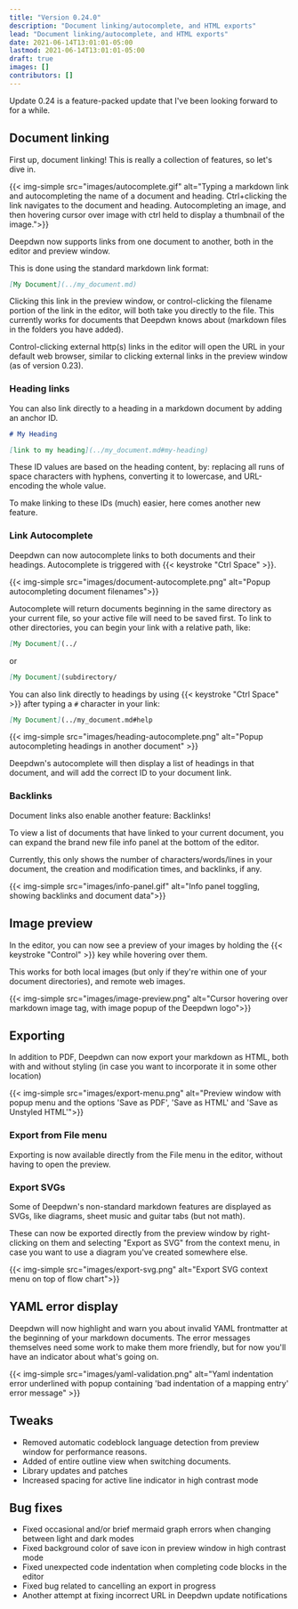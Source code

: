 ```yaml
---
title: "Version 0.24.0"
description: "Document linking/autocomplete, and HTML exports"
lead: "Document linking/autocomplete, and HTML exports"
date: 2021-06-14T13:01:01-05:00
lastmod: 2021-06-14T13:01:01-05:00
draft: true
images: []
contributors: []
---
```


Update 0.24 is a feature-packed update that I've been looking forward to for a while.

## Document linking

First up, document linking! This is really a collection of features, so let's dive in.

{{< img-simple src="images/autocomplete.gif" alt="Typing a markdown link and autocompleting the name of a document and heading. Ctrl+clicking the link navigates to the document and heading. Autocompleting an image, and then hovering cursor over image with ctrl held to display a thumbnail of the image.">}}


Deepdwn now supports links from one document to another, both in the editor and preview window.

This is done using the standard markdown link format:

```markdown
[My Document](../my_document.md)
```

Clicking this link in the preview window, or control-clicking the filename portion of the link in the editor, will both take you directly to the file. This currently works for documents that Deepdwn knows about (markdown files in the folders you have added).

Control-clicking external http(s) links in the editor will open the URL in your default web browser, similar
to clicking external links in the preview window (as of version 0.23).

### Heading links

You can also link directly to a heading in a markdown document by adding an anchor ID.

```markdown
# My Heading

[link to my heading](../my_document.md#my-heading)
```

These ID values are based on the heading content, by: replacing all runs of space characters with hyphens, converting it to lowercase, and URL-encoding the whole value.

To make linking to these IDs (much) easier, here comes another new feature.

### Link Autocomplete

Deepdwn can now autocomplete links to both documents and their headings. Autocomplete is triggered with {{< keystroke "Ctrl Space" >}}.


{{< img-simple src="images/document-autocomplete.png" alt="Popup autocompleting document filenames">}}

Autocomplete will return documents beginning in the same directory as your current file, so your active file will need to be saved first. To link to other directories, you can begin your link with a relative path, like:

```markdown
[My Document](../
```
or
```markdown
[My Document](subdirectory/
```

You can also link directly to headings by using {{< keystroke "Ctrl Space" >}} after typing a `#` character in your link:

```markdown
[My Document](../my_document.md#help
```

{{< img-simple src="images/heading-autocomplete.png" alt="Popup autocompleting headings in another document" >}}

Deepdwn's autocomplete will then display a list of headings in that document, and will add the correct ID to your document link.

### Backlinks

Document links also enable another feature: Backlinks!

To view a list of documents that have linked to your current document, you can expand the brand new file info panel at the bottom of the editor.

Currently, this only shows the number of characters/words/lines in your document, the creation and modification times, and backlinks, if any.

{{< img-simple src="images/info-panel.gif" alt="Info panel toggling, showing backlinks and document data">}}

## Image preview

In the editor, you can now see a preview of your images by holding the {{< keystroke "Control" >}} key while hovering over them.

This works for both local images (but only if they're within one of your document directories), and remote web images.

{{< img-simple src="images/image-preview.png" alt="Cursor hovering over markdown image tag, with image popup of the Deepdwn logo">}}

## Exporting

In addition to PDF, Deepdwn can now export your markdown as HTML, both with and without styling (in case you want to incorporate it in some other location)

{{< img-simple src="images/export-menu.png" alt="Preview window with popup menu and the options 'Save as PDF', 'Save as HTML' and 'Save as Unstyled HTML'">}}

### Export from File menu

Exporting is now available directly from the File menu in the editor, without having to open the preview.

### Export SVGs

Some of Deepdwn's non-standard markdown features are displayed as SVGs, like diagrams, sheet music and guitar tabs (but not math). 

These can now be exported directly from the preview window by right-clicking on them and selecting "Export as SVG" from the context menu, in case you want to use a diagram you've created somewhere else.

{{< img-simple src="images/export-svg.png" alt="Export SVG context menu on top of flow chart">}}

## YAML error display

Deepdwn will now highlight and warn you about invalid YAML frontmatter at the beginning of your markdown documents. The error messages themselves need some work to make them more friendly, but for now you'll have an indicator about what's going on.

{{< img-simple src="images/yaml-validation.png" alt="Yaml indentation error underlined with popup containing 'bad indentation of a mapping entry' error message" >}}

## Tweaks

* Removed automatic codeblock language detection from preview window for performance reasons.
* Added of entire outline view when switching documents.
* Library updates and patches
* Increased spacing for active line indicator in high contrast mode

## Bug fixes

* Fixed occasional and/or brief mermaid graph errors when changing between light and dark modes
* Fixed background color of save icon in preview window in high contrast mode
* Fixed unexpected code indentation when completing code blocks in the editor
* Fixed bug related to cancelling an export in progress
* Another attempt at fixing incorrect URL in Deepdwn update notifications
